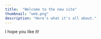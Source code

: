 ```yaml
---
title:  "Welcome to the new site"
thumbnail: "web.png"
description: "Here's what it's all about."
---
```


I hope you like it!
